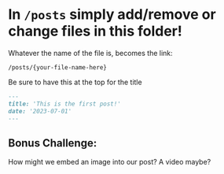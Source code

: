 # In `/posts` simply add/remove or change files in this folder!

Whatever the name of the file is, becomes the link:

`/posts/{your-file-name-here}`

Be sure to have this at the top for the title

```markdown
---
title: 'This is the first post!'
date: '2023-07-01'
---
```

## Bonus Challenge: 
How might we embed an image into our post? A video maybe?
